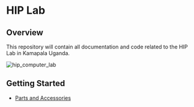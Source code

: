 # HIP Lab

## Overview
This repository will contain all documentation and code related to the HIP Lab in Kamapala Uganda.

![hip_computer_lab](https://user-images.githubusercontent.com/26353407/123568556-97635a80-d792-11eb-89d6-adbe36be82cf.png)

## Getting Started
- [Parts and Accessories](docs/parts.md)
